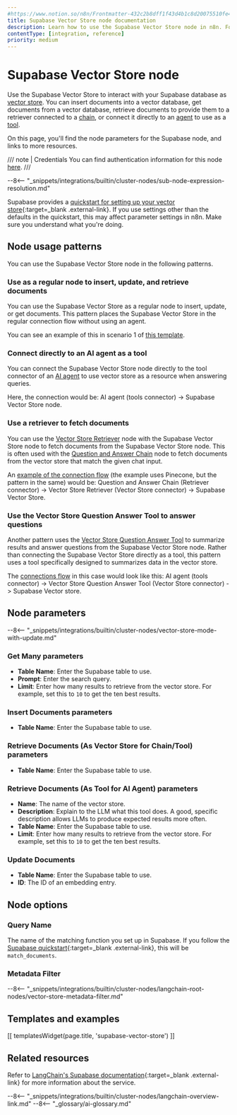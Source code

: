 ```yaml
---
#https://www.notion.so/n8n/Frontmatter-432c2b8dff1f43d4b1c8d20075510fe4
title: Supabase Vector Store node documentation
description: Learn how to use the Supabase Vector Store node in n8n. Follow technical documentation to integrate Supabase Vector Store node into your workflows.
contentType: [integration, reference]
priority: medium
---
```


# Supabase Vector Store node

Use the Supabase Vector Store to interact with your Supabase database as [vector store](/glossary.md#ai-vector-store). You can insert documents into a vector database, get documents from a vector database, retrieve documents to provide them to a retriever connected to a [chain](/glossary.md#ai-chain), or connect it directly to an [agent](/glossary.md#ai-agent) to use as a [tool](/glossary.md#ai-tool).

On this page, you'll find the node parameters for the Supabase node, and links to more resources.

/// note | Credentials
You can find authentication information for this node [here](/integrations/builtin/credentials/supabase.md).
///

--8<-- "_snippets/integrations/builtin/cluster-nodes/sub-node-expression-resolution.md"
	
Supabase provides a [quickstart for setting up your vector store](https://supabase.com/docs/guides/ai/langchain?database-method=sql){:target=_blank .external-link}. If you use settings other than the defaults in the quickstart, this may affect parameter settings in n8n. Make sure you understand what you're doing.

## Node usage patterns

You can use the Supabase Vector Store node in the following patterns.

### Use as a regular node to insert, update, and retrieve documents

You can use the Supabase Vector Store as a regular node to insert, update, or get documents. This pattern places the Supabase Vector Store in the regular connection flow without using an agent.

You can see an example of this in scenario 1 of [this template](https://n8n.io/workflows/2621-ai-agent-to-chat-with-files-in-supabase-storage/).

### Connect directly to an AI agent as a tool

You can connect the Supabase Vector Store node directly to the tool connector of an [AI agent](/integrations/builtin/cluster-nodes/root-nodes/n8n-nodes-langchain.agent/index.md) to use vector store as a resource when answering queries.

Here, the connection would be: AI agent (tools connector) -> Supabase Vector Store node.

### Use a retriever to fetch documents

You can use the [Vector Store Retriever](/integrations/builtin/cluster-nodes/sub-nodes/n8n-nodes-langchain.retrievervectorstore.md) node with the Supabase Vector Store node to fetch documents from the Supabase Vector Store node. This is often used with the [Question and Answer Chain](/integrations/builtin/cluster-nodes/root-nodes/n8n-nodes-langchain.chainretrievalqa/index.md) node to fetch documents from the vector store that match the given chat input.

An [example of the connection flow](https://n8n.io/workflows/1960-ask-questions-about-a-pdf-using-ai/) (the example uses Pinecone, but the pattern in the same) would be: Question and Answer Chain (Retriever connector) -> Vector Store Retriever (Vector Store connector) -> Supabase Vector Store.

### Use the Vector Store Question Answer Tool to answer questions

Another pattern uses the [Vector Store Question Answer Tool](/integrations/builtin/cluster-nodes/sub-nodes/n8n-nodes-langchain.toolvectorstore.md) to summarize results and answer questions from the Supabase Vector Store node. Rather than connecting the Supabase Vector Store directly as a tool, this pattern uses a tool specifically designed to summarizes data in the vector store.

The [connections flow](https://n8n.io/workflows/2621-ai-agent-to-chat-with-files-in-supabase-storage/) in this case would look like this: AI agent (tools connector) -> Vector Store Question Answer Tool (Vector Store connector) -> Supabase Vector store.

## Node parameters

--8<-- "_snippets/integrations/builtin/cluster-nodes/vector-store-mode-with-update.md"

<!-- vale from-write-good.Weasel = NO -->
### Get Many parameters
<!-- vale from-write-good.Weasel = YES -->

* **Table Name**: Enter the Supabase table to use.
* **Prompt**: Enter the search query.
* **Limit**: Enter how many results to retrieve from the vector store. For example, set this to `10` to get the ten best results.

### Insert Documents parameters

* **Table Name**: Enter the Supabase table to use.

### Retrieve Documents (As Vector Store for Chain/Tool) parameters

* **Table Name**: Enter the Supabase table to use.

### Retrieve Documents (As Tool for AI Agent) parameters

* **Name**: The name of the vector store.
* **Description**: Explain to the LLM what this tool does. A good, specific description allows LLMs to produce expected results more often.
* **Table Name**: Enter the Supabase table to use.
* **Limit**: Enter how many results to retrieve from the vector store. For example, set this to `10` to get the ten best results.

### Update Documents

* **Table Name**: Enter the Supabase table to use.
* **ID**: The ID of an embedding entry.

## Node options

### Query Name

The name of the matching function you set up in Supabase. If you follow the [Supabase quickstart](https://supabase.com/docs/guides/ai/langchain?database-method=sql){:target=_blank .external-link}, this will be `match_documents`.

### Metadata Filter

--8<-- "_snippets/integrations/builtin/cluster-nodes/langchain-root-nodes/vector-store-metadata-filter.md"

## Templates and examples

<!-- see https://www.notion.so/n8n/Pull-in-templates-for-the-integrations-pages-37c716837b804d30a33b47475f6e3780 -->
[[ templatesWidget(page.title, 'supabase-vector-store') ]]

## Related resources

Refer to [LangChain's Supabase documentation](https://js.langchain.com/docs/integrations/vectorstores/supabase/){:target=_blank .external-link} for more information about the service.

--8<-- "_snippets/integrations/builtin/cluster-nodes/langchain-overview-link.md"
--8<-- "_glossary/ai-glossary.md"
